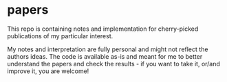 # papers
This repo is containing notes and implementation for cherry-picked publications of my particular interest.

My notes and interpretation are fully personal and might not reflect the authors ideas.
The code is available as-is and meant for me to better understand the papers and check the results - if you want to take it, or/and improve it, you are welcome!
